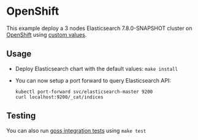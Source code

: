 # OpenShift

This example deploy a 3 nodes Elasticsearch 7.8.0-SNAPSHOT cluster on [OpenShift][]
using [custom values][].

## Usage

* Deploy Elasticsearch chart with the default values: `make install`

* You can now setup a port forward to query Elasticsearch API:

  ```
  kubectl port-forward svc/elasticsearch-master 9200
  curl localhost:9200/_cat/indices
  ```

## Testing

You can also run [goss integration tests][] using `make test`


[custom values]: https://github.com/elastic/helm-charts/tree/7.8/elasticsearch/examples/openshift/values.yaml
[goss integration tests]: https://github.com/elastic/helm-charts/tree/7.8/elasticsearch/examples/openshift/test/goss.yaml
[openshift]: https://www.openshift.com/
